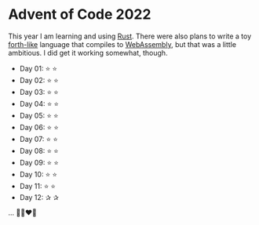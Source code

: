 # Advent of Code 2022

This year I am learning and using [Rust](https://www.rust-lang.org). There were also plans to write a toy [forth-like](https://www.forth.com/forth) language that compiles to
[WebAssembly](https://webassembly.org), but that was a little ambitious. I did get it working somewhat, though.

- Day 01: ⭐ ⭐
- Day 02: ⭐ ⭐
- Day 03: ⭐ ⭐
- Day 04: ⭐ ⭐
- Day 05: ⭐ ⭐
- Day 06: ⭐ ⭐
- Day 07: ⭐ ⭐
- Day 08: ⭐ ⭐
- Day 09: ⭐ ⭐
- Day 10: ⭐ ⭐
- Day 11: ⭐ ⭐
- Day 12: ✰ ✰

... 👩‍💻❤️🦀
